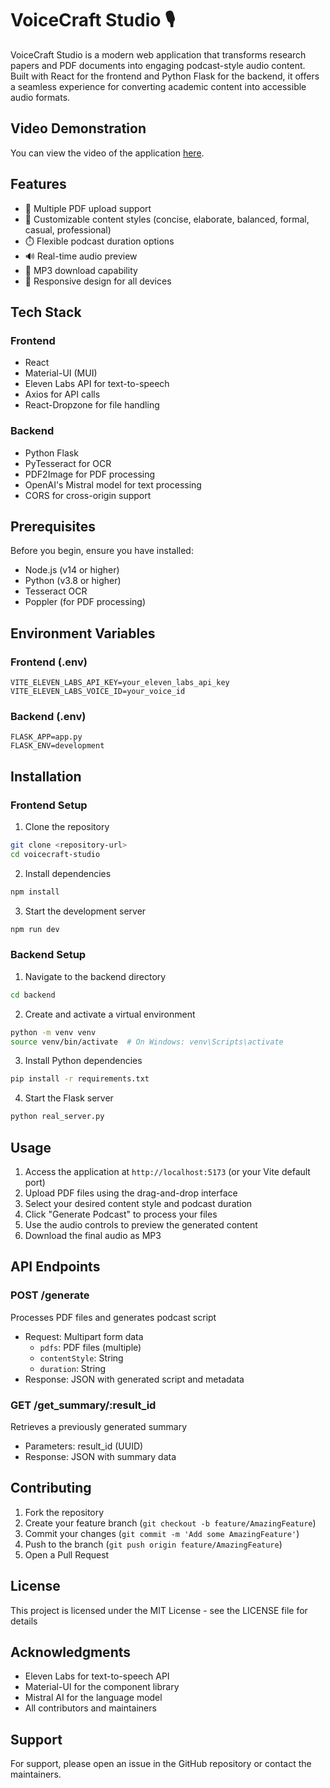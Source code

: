 # VoiceCraft Studio 🎙️

VoiceCraft Studio is a modern web application that transforms research papers and PDF documents into engaging podcast-style audio content. Built with React for the frontend and Python Flask for the backend, it offers a seamless experience for converting academic content into accessible audio formats.

## Video Demonstration

You can view the video of the application [here](https://drive.google.com/file/d/1iqmp0r1ER57kE30gubVNN4Kqg-lBPbFh/view?usp=sharing).

## Features

- 📄 Multiple PDF upload support
- 🎨 Customizable content styles (concise, elaborate, balanced, formal, casual, professional)
- ⏱️ Flexible podcast duration options
- 🔊 Real-time audio preview
- 💾 MP3 download capability
- 📱 Responsive design for all devices

## Tech Stack

### Frontend
- React
- Material-UI (MUI)
- Eleven Labs API for text-to-speech
- Axios for API calls
- React-Dropzone for file handling

### Backend
- Python Flask
- PyTesseract for OCR
- PDF2Image for PDF processing
- OpenAI's Mistral model for text processing
- CORS for cross-origin support

## Prerequisites

Before you begin, ensure you have installed:
- Node.js (v14 or higher)
- Python (v3.8 or higher)
- Tesseract OCR
- Poppler (for PDF processing)

## Environment Variables

### Frontend (.env)
```
VITE_ELEVEN_LABS_API_KEY=your_eleven_labs_api_key
VITE_ELEVEN_LABS_VOICE_ID=your_voice_id
```

### Backend (.env)
```
FLASK_APP=app.py
FLASK_ENV=development
```

## Installation

### Frontend Setup

1. Clone the repository
```bash
git clone <repository-url>
cd voicecraft-studio
```

2. Install dependencies
```bash
npm install
```

3. Start the development server
```bash
npm run dev
```

### Backend Setup

1. Navigate to the backend directory
```bash
cd backend
```

2. Create and activate a virtual environment
```bash
python -m venv venv
source venv/bin/activate  # On Windows: venv\Scripts\activate
```

3. Install Python dependencies
```bash
pip install -r requirements.txt
```

4. Start the Flask server
```bash
python real_server.py
```

## Usage

1. Access the application at `http://localhost:5173` (or your Vite default port)
2. Upload PDF files using the drag-and-drop interface
3. Select your desired content style and podcast duration
4. Click "Generate Podcast" to process your files
5. Use the audio controls to preview the generated content
6. Download the final audio as MP3

## API Endpoints

### POST /generate
Processes PDF files and generates podcast script
- Request: Multipart form data
  - `pdfs`: PDF files (multiple)
  - `contentStyle`: String
  - `duration`: String
- Response: JSON with generated script and metadata

### GET /get_summary/:result_id
Retrieves a previously generated summary
- Parameters: result_id (UUID)
- Response: JSON with summary data

## Contributing

1. Fork the repository
2. Create your feature branch (`git checkout -b feature/AmazingFeature`)
3. Commit your changes (`git commit -m 'Add some AmazingFeature'`)
4. Push to the branch (`git push origin feature/AmazingFeature`)
5. Open a Pull Request

## License

This project is licensed under the MIT License - see the LICENSE file for details

## Acknowledgments

- Eleven Labs for text-to-speech API
- Material-UI for the component library
- Mistral AI for the language model
- All contributors and maintainers

## Support

For support, please open an issue in the GitHub repository or contact the maintainers.
